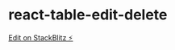 # react-table-edit-delete

[Edit on StackBlitz ⚡️](https://stackblitz.com/edit/react-table-edit-delete)